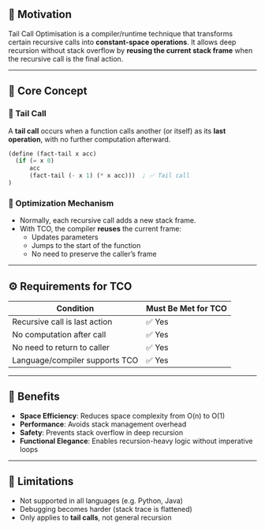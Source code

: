 
## 📌 Motivation

Tail Call Optimisation is a compiler/runtime technique that transforms certain recursive calls into **constant-space operations**. It allows deep recursion without stack overflow by **reusing the current stack frame** when the recursive call is the final action.

---

## 🧠 Core Concept

### 🧩 Tail Call

A **tail call** occurs when a function calls another (or itself) as its **last operation**, with no further computation afterward.

```scheme
(define (fact-tail x acc)
  (if (= x 0)
      acc
      (fact-tail (- x 1) (* x acc)))  ; ✅ Tail call
)
```

### 🧩 Optimization Mechanism

- Normally, each recursive call adds a new stack frame.
- With TCO, the compiler **reuses** the current frame:
  - Updates parameters
  - Jumps to the start of the function
  - No need to preserve the caller’s frame

---

## ⚙️ Requirements for TCO

| Condition                     | Must Be Met for TCO |
|------------------------------|---------------------|
| Recursive call is last action | ✅ Yes              |
| No computation after call     | ✅ Yes              |
| No need to return to caller   | ✅ Yes              |
| Language/compiler supports TCO | ✅ Yes              |

---

## 🧩 Benefits

- **Space Efficiency**: Reduces space complexity from O(n) to O(1)
- **Performance**: Avoids stack management overhead
- **Safety**: Prevents stack overflow in deep recursion
- **Functional Elegance**: Enables recursion-heavy logic without imperative loops

---

## 🚫 Limitations

- Not supported in all languages (e.g. Python, Java)
- Debugging becomes harder (stack trace is flattened)
- Only applies to **tail calls**, not general recursion
